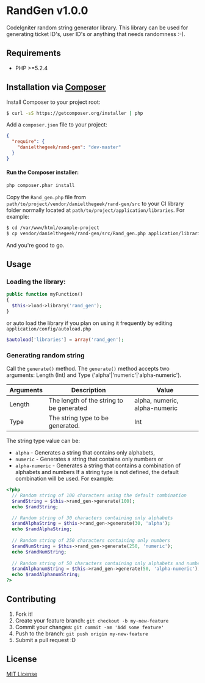 # RandGen v1.0.0
CodeIgniter random string generator library.
This library can be used for generating ticket ID's, user ID's or anything that needs randomness :-).

## Requirements
* PHP >=5.2.4

## Installation via [Composer](http://getcomposer.org/)
Install Composer to your project root:

```bash
$ curl -sS https://getcomposer.org/installer | php
```
Add a `composer.json` file to your project:

```json
{
  "require": {
    "danielthegeek/rand-gen": "dev-master"
  }
}
```
#### Run the Composer installer:

```bash
php composer.phar install
```
Copy the `Rand_gen.php` file from `path/to/project/vendor/danielthegeek/rand-gen/src` to your CI library folder normally located at `path/to/project/application/libraries`. For example:

```bash
$ cd /var/www/html/example-project
$ cp vendor/danielthegeek/rand-gen/src/Rand_gen.php application/libraries
```
And you're good to go.

## Usage

### Loading the library:
```php
public function myFunction()
{
  $this->load->library('rand_gen');
}
 ```
or auto load the library if you plan on using it frequently by editing `application/config/autoload.php`
```php
$autoload['libraries'] = array('rand_gen');
```
### Generating random string
Call the `generate()` method. The `generate()` method accepts two arguments: Length (Int)  and Type ('alpha'|'numeric'|'alpha-numeric').

Arguments | Description | Value
--------- | ----------- | -----
Length  |   The length of the string to be generated  | alpha, numeric, alpha-numeric
Type    |   The string type to be generated.  | Int

The string type value can be: 
* `alpha` - Generates a string that contains only alphabets, 
* `numeric` - Generates a string that contains only numbers or 
* `alpha-numeric` - Generates a string that contains a combination of alphabets and numbers
If a string type is not defined, the default combination will be used.
For example:
```php
<?php
  // Random string of 100 characters using the default combination
  $randString = $this->rand_gen->generate(100);
  echo $randString;

  // Random string of 30 characters containing only alphabets
  $randAlphaString = $this->rand_gen->generate(30, 'alpha');
  echo $randAlphaString;
    
  // Random string of 250 characters containing only numbers
  $randNumString = $this->rand_gen->generate(250, 'numeric');
  echo $randNumString;
    
  // Random string of 50 characters containing only alphabets and numbers
  $randAlphanumString = $this->rand_gen->generate(50, 'alpha-numeric');
  echo $randAlphanumString; 
?>
```

## Contributing

1. Fork it!
2. Create your feature branch: `git checkout -b my-new-feature`
3. Commit your changes: `git commit -am 'Add some feature'`
4. Push to the branch: `git push origin my-new-feature`
5. Submit a pull request :D

## License

[MIT License](http://opensource.org/licenses/MIT)
